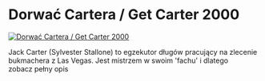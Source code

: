 Dorwać Cartera / Get Carter 2000 
=============
[![Dorwać Cartera / Get Carter 2000 ](http://vidos.pl/images/player.gif)](http://vidos.pl/dorwac-cartera-get-carter-2000)

 Jack Carter (Sylvester Stallone) to egzekutor długów pracujący na zlecenie bukmachera z Las Vegas. Jest mistrzem w swoim 'fachu' i dlatego zobacz pełny opis
